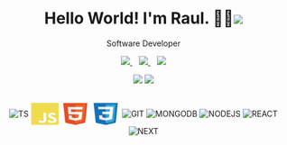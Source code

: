 <h1 align='center'>
  Hello World! I'm Raul. 👨‍💻<img src="https://media.giphy.com/media/hvRJCLFzcasrR4ia7z/giphy.gif" width="28">
</h1>
<p align='center'>
  Software Developer  
<p align='center'>
  
  <a href="https://www.linkedin.com/in/rauldomingues/">
    <img src="https://img.shields.io/badge/linkedin-%230077B5.svg?&style=for-the-badge&logo=linkedin&logoColor=white" />
  </a>&nbsp;&nbsp;
  <a href="https://www.instagram.com/raulhdomingues/">
    <img src="https://img.shields.io/badge/instagram-%23E4405F.svg?&style=for-the-badge&logo=instagram&logoColor=white" />        
  </a>&nbsp;&nbsp;
  <a href = "mailto:raulhd2011@gmail.com"><img src="https://img.shields.io/badge/Gmail-D14836?style=for-the-badge&logo=gmail&logoColor=white"></a>
  
</p>
<p align='center'>
  <a href="#"><img src="https://github-readme-stats.vercel.app/api?username=raulhdomingues&show_icons=true&count_private=true&theme=dark" width="350"></a>
  <img height="146em" src="https://github-readme-stats.vercel.app/api/top-langs/?username=raulhdomingues&layout=compact&langs_count=7&theme=react"/>
</p>
<div style="display: inline_block" align="center"><br>
 <img align="center" alt="TS" height="40" width="50" src="https://cdn.jsdelivr.net/gh/devicons/devicon/icons/typescript/typescript-original.svg" />
 <img align="center" alt="JS" height="40" width="50" src="https://raw.githubusercontent.com/devicons/devicon/master/icons/javascript/javascript-plain.svg">
 <img align="center" alt="HTML" height="40" width="50" src="https://raw.githubusercontent.com/devicons/devicon/master/icons/html5/html5-original.svg">
 <img align="center" alt="CSS" height="40" width="50" src="https://raw.githubusercontent.com/devicons/devicon/master/icons/css3/css3-original.svg">
<img align="center" alt="GIT" height="40" width="50" src="https://raw.githubusercontent.com/jmnote/z-icons/master/svg/git.svg"> 
<img align="center" alt="MONGODB" height="40" width="50" src="https://cdn.jsdelivr.net/gh/devicons/devicon/icons/mongodb/mongodb-original-wordmark.svg" />
<img align="center" alt="NODEJS" height="40" width="50" src="https://cdn.jsdelivr.net/gh/devicons/devicon/icons/nodejs/nodejs-original.svg" />
<img align="center" alt="REACT" height="40" width="50" src="https://cdn.jsdelivr.net/gh/devicons/devicon/icons/react/react-original.svg" />
<img align="center" alt="NEXT" height="40" width="50" src="https://cdn.jsdelivr.net/gh/devicons/devicon/icons/nextjs/nextjs-original.svg" />
          
</div>








